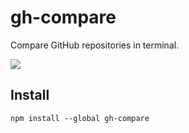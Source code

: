 # gh-compare

Compare GitHub repositories in terminal.

![](https://randompaper.co.s3.amazonaws.com/gh-compare.gif)

## Install

```
npm install --global gh-compare
```
